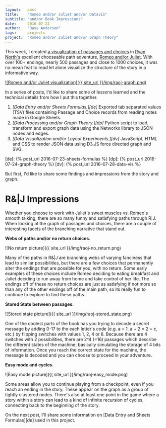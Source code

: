 ```yaml
---
layout:   post
title:    "Romeo and/or Juliet and/or Datavis"
subtitle: "and/or Book Impressions"
date:     2016-07-22
author:   "Dave Anderson"
tags:     projects
project:  "Romeo and/or Juliet and/or Graph Theory"
---
```


This week, I created [a visualization of passages and choices][vis] in [Ryan North's][ryno] excellent chooseable path adventure, [Romeo and/or Juliet][raoj]. With over 100+ endings, nearly 500 passages and close to 1000 choices, it was no mean feat to read let alone visualize the structure of the story in a informative way.

[vis]: /projects/raoj-graph/
[ryno]: https://twitter.com/ryanqnorth
[raoj]: https://www.romeoandorjuliet.com/

[![Romeo and/or Juliet visualization]({{ site_url }}/img/raoj-graph.png)][vis]

In a series of posts, I'd like to share some of lessons learned and the technical details from how I put this together.

1. *[Data Entry and/or Sheets Formulas.][de]* Exported tab separated values (TSV) files containing Passage and Choice records from reading notes made in Google Sheets.
2. *[Data Processing and/or Graph Theory.][dp]* Python script to load, transform and export graph data using the Networkx library to JSON nodes and edges.
3. *[Data Visualization and/or Layout Experiments.][dv]* JavaScript, HTML and CSS to render JSON data using D3.JS force directed graph and SVG.

[de]: {% post_url 2016-07-23-sheets-formulas %}
[dp]: {% post_url 2016-07-24-graph-theory %}
[dv]: {% post_url 2016-07-28-data-vis %}

But first, I'd like to share some findings and impressions from the story and graph.

# R&\|J Impressions #

Whether you choose to work with Juliet's sweet muscles vs. Romeo's smooth talking, there are so many funny and satisfying paths through R\|J. When looking at the graph of passages and choices, there are a couple of interesting facets of the branching narrative that stand out.

**Webs of paths and/or no return choices.**

![No return picture]({{ site_url }}/img/raoj-no_return.png)

Many of the paths in R&\|J are branching webs of varying fanciness that lead to similar possibilities, but there are a few choices that permanently alter the endings that are possible for you, with no return. Some early examples of these choices include Romeo deciding to eating breakfast and Juliet deciding to run away from home and take control of her life. The endings off of these no return choices are just as satisfying if not more so than any of the other endings off of the main path, so its really fun to continue to explore to find these paths.

**Stored State between passages.**

![Stored state picture]({{ site_url }}/img/raoj-stored_state.png)

One of the coolest parts of the book has you trying to decode a secret message by adding 0-17 to the each letter's code (e.g. a = 1. a + 2 = 2 = c, etc.) by flipping switches with values 1, 2, 4 or 8. Because there are 4 switches with 2 possibilities, there are 2^4 (=16) passages which describe the different states of the machine, basically simulating the storage of 4 bits of information. Once you reach the correct state for the machine, the message is decoded and you can choose to proceed in your adventure.

**Easy mode and cycles.**

![Easy mode picture]({{ site_url }}/img/raoj-easy_mode.png)

Some areas allow you to continue playing from a checkpoint, even if you reach an ending in the story. These appear on the graph as a group of tightly clustered nodes. There's also at least one point in the game where a story within a story can lead to a kind of infinite recursion of cycles, connecting back to the beginning of the story.

On the next post, I'll share some information on [Data Entry and Sheets Formulas][de] used in this project.
